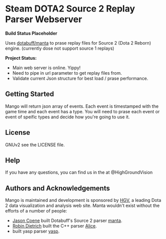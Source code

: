 # Steam DOTA2 Source 2 Replay Parser Webserver

**Build Status Placeholder**

Uses [dotabuff/manta](https://github.com/dotabuff/manta) to prase replay files for Source 2 (Dota 2 Reborn) engine. (currently dose not support source 1 replays)

**Project Status:**

- Main web server is online. Yippy!
- Need to pipe in url parameter to get replay files from.
- Validate current Json structure for best load / prase performance.

## Getting Started

Mango will return json array of events. Each event is timestamped with the game time and each event has a type. You will need to prase each event or event of speific types and decide how you're going to use it.

## License

GNUv2 see the LICENSE file.

## Help

If you have any questions, you can find us in the at @HighGroundVision

## Authors and Acknowledgements

Mango is maintained and development is sponsored by [HGV](www.highgroundvision.com), a leading Dota 2 data visualization and analysis web site. Manta wouldn't exist without the efforts of a number of people:

* [Jason Coene](https://github.com/jcoene) built Dotabuff's Source 2 parser [manta](https://github.com/dotabuff/manta).
* [Robin Dietrich](https://github.com/invokr) built the C++ parser [Alice](https://github.com/AliceStats/Alice).
* [](https://github.com/howardchung) built yasp parser [yasp](https://github.com/yasp-dota/yasp).

